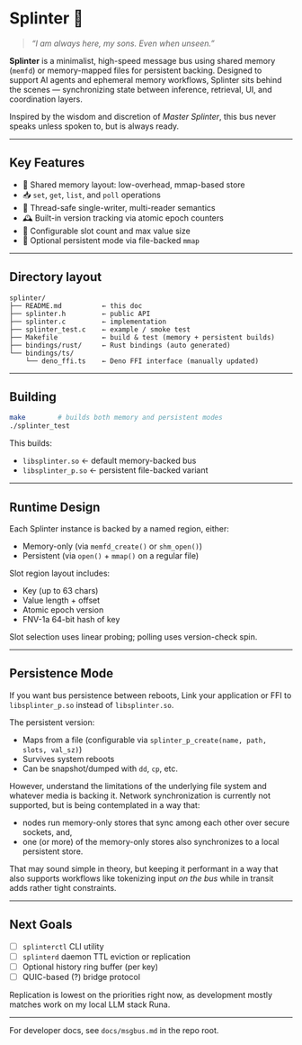 # Splinter 🐀

> _“I am always here, my sons. Even when unseen.”_

**Splinter** is a minimalist, high-speed message bus using shared memory
(`memfd`) or memory-mapped files for persistent backing. Designed to support AI
agents and ephemeral memory workflows, Splinter sits behind the scenes —
synchronizing state between inference, retrieval, UI, and coordination layers.

Inspired by the wisdom and discretion of _Master Splinter_, this bus never
speaks unless spoken to, but is always ready.

---

## Key Features

- 🧠 Shared memory layout: low-overhead, mmap-based store
- 📥 `set`, `get`, `list`, and `poll` operations
- 🧵 Thread-safe single-writer, multi-reader semantics
- 🕰️ Built-in version tracking via atomic epoch counters
- 🔧 Configurable slot count and max value size
- 💾 Optional persistent mode via file-backed `mmap`

---

## Directory layout

```
splinter/
├── README.md          ← this doc
├── splinter.h         ← public API
├── splinter.c         ← implementation
├── splinter_test.c    ← example / smoke test
├── Makefile           ← build & test (memory + persistent builds)
├── bindings/rust/     ← Rust bindings (auto generated)
└── bindings/ts/
    └── deno_ffi.ts    ← Deno FFI interface (manually updated)
```

---

## Building

```bash
make        # builds both memory and persistent modes
./splinter_test
```

This builds:

- `libsplinter.so` ← default memory-backed bus
- `libsplinter_p.so` ← persistent file-backed variant

---

## Runtime Design

Each Splinter instance is backed by a named region, either:

- Memory-only (via `memfd_create()` or `shm_open()`)
- Persistent (via `open()` + `mmap()` on a regular file)

Slot region layout includes:

- Key (up to 63 chars)
- Value length + offset
- Atomic epoch version
- FNV-1a 64-bit hash of key

Slot selection uses linear probing; polling uses version-check spin.

---

## Persistence Mode

If you want bus persistence between reboots, Link your application or FFI to
`libsplinter_p.so` instead of `libsplinter.so`.

The persistent version:

- Maps from a file (configurable via
  `splinter_p_create(name, path, slots, val_sz)`)
- Survives system reboots
- Can be snapshot/dumped with `dd`, `cp`, etc.

However, understand the limitations of the underlying file system and whatever
media is backing it. Network synchronization is currently not supported, but is
being contemplated in a way that:

- nodes run memory-only stores that sync among each other over secure sockets,
  and,
- one (or more) of the memory-only stores also synchronizes to a local
  persistent store.

That may sound simple in theory, but keeping it performant in a way that also
supports workflows like tokenizing input _on the bus_ while in transit adds
rather tight constraints.

---

## Next Goals

- [ ] `splinterctl` CLI utility
- [ ] `splinterd` daemon TTL eviction or replication
- [ ] Optional history ring buffer (per key)
- [ ] QUIC-based (?) bridge protocol

Replication is lowest on the priorities right now, as development mostly matches
work on my local LLM stack Runa.

---

For developer docs, see `docs/msgbus.md` in the repo root.
